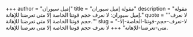 +++
author = "إميل سيوران"
title = "مقولة إميل سيوران"
description = "مقولة إميل سيوران: لا نعرف حجم قوتنا الخاصة إلا متى تعرضنا للإهانة."
quote = '''لا نعرف حجم قوتنا الخاصة إلا متى تعرضنا للإهانة.''' 
slug = "لا-نعرف-حجم-قوتنا-الخاصة-إلا-متى-تعرضنا-للإهانة"
+++
لا نعرف حجم قوتنا الخاصة إلا متى تعرضنا للإهانة.
